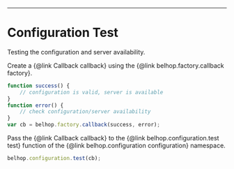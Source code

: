 ----
# Configuration Test

Testing the configuration and server availability.

Create a {@link Callback callback} using the {@link belhop.factory.callback
factory}.

```javascript
function success() {
    // configuration is valid, server is available
}
function error() {
    // check configuration/server availability
}
var cb = belhop.factory.callback(success, error);
```

Pass the {@link Callback callback} to the {@link belhop.configuration.test
test} function of the {@link belhop.configuration configuration} namespace.

```javascript
belhop.configuration.test(cb);
```
